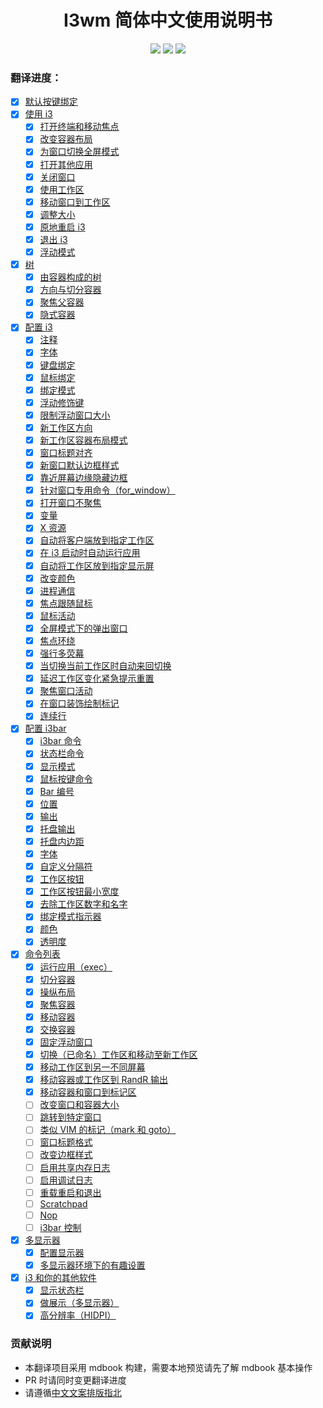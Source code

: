 <h1 align="center">I3wm 简体中文使用说明书</h1>
<p align="center">
<img src="https://img.shields.io/github/workflow/status/zjuyk/i3wm-userguide-zh/Deploy mdbook/master" />
<img src="https://img.shields.io/github/contributors-anon/zjuyk/i3wm-userguide-zh" />
<img src="https://img.shields.io/github/last-commit/zjuyk/i3wm-userguide-zh" />
</p>

### 翻译进度：

- [x] [默认按键绑定](./src/默认按键绑定.md)
- [x] [使用 i3](./src/使用i3/使用i3.md)
  - [x] [打开终端和移动焦点](./src/使用i3/打开终端和移动焦点.md)
  - [x] [改变容器布局](./src/使用i3/改变容器布局.md)
  - [x] [为窗口切换全屏模式](./src/使用i3/为窗口切换全屏模式.md)
  - [x] [打开其他应用](./src/使用i3/打开其他应用.md)
  - [x] [关闭窗口](./src/使用i3/关闭窗口.md)
  - [x] [使用工作区](./src/使用i3/使用工作区.md)
  - [x] [移动窗口到工作区](./src/使用i3/移动窗口到工作区.md)
  - [x] [调整大小](./src/使用i3/调整大小.md)
  - [x] [原地重启 i3](./src/使用i3/原地重启i3.md)
  - [x] [退出 i3](./src/使用i3/退出i3.md)
  - [x] [浮动模式](./src/使用i3/浮动模式.md)
- [x] [树](./src/树/树.md)
  - [x] [由容器构成的树](./src/树/由容器构成的树.md)
  - [x] [方向与切分容器](./src/树/方向与切分容器.md)
  - [x] [聚焦父容器](./src/树/聚焦父容器.md)
  - [x] [隐式容器](./src/树/隐式容器.md)
- [x] [配置 i3](./src/配置i3/配置i3.md)
  - [x] [注释](./src/配置i3/注释.md)
  - [x] [字体](./src/配置i3/字体.md)
  - [x] [键盘绑定](./src/配置i3/键盘绑定.md)
  - [x] [鼠标绑定](./src/配置i3/鼠标绑定.md)
  - [x] [绑定模式](./src/配置i3/绑定模式.md)
  - [x] [浮动修饰键](./src/配置i3/浮动修饰键.md)
  - [x] [限制浮动窗口大小](./src/配置i3/限制浮动窗口大小.md)
  - [x] [新工作区方向](./src/配置i3/新工作区方向.md)
  - [x] [新工作区容器布局模式](./src/配置i3/新工作区容器布局模式.md)
  - [x] [窗口标题对齐](./src/配置i3/窗口标题对齐.md)
  - [x] [新窗口默认边框样式](./src/配置i3/新窗口默认边框样式.md)
  - [x] [靠近屏幕边缘隐藏边框](./src/配置i3/靠近屏幕边缘隐藏边框.md)
  - [x] [针对窗口专用命令（for_window）](./src/配置i3/针对窗口专用命令（for_window）.md)
  - [x] [打开窗口不聚焦](./src/配置i3/打开窗口不聚焦.md)
  - [x] [变量](./src/配置i3/变量.md)
  - [x] [X 资源](./src/配置i3/X资源.md)
  - [x] [自动将客户端放到指定工作区](./src/配置i3/自动将客户端放到指定工作区.md)
  - [x] [在 i3 启动时自动运行应用](./src/配置i3/在i3启动时自动运行应用.md)
  - [x] [自动将工作区放到指定显示屏](./src/配置i3/自动将工作区放到指定显示屏.md)
  - [x] [改变颜色](./src/配置i3/改变颜色.md)
  - [x] [进程通信](./src/配置i3/进程通信.md)
  - [x] [焦点跟随鼠标](./src/配置i3/焦点跟随鼠标.md)
  - [x] [鼠标活动](./src/配置i3/鼠标活动.md)
  - [x] [全屏模式下的弹出窗口](./src/配置i3/全屏模式下的弹出窗口.md)
  - [x] [焦点环绕](./src/配置i3/焦点环绕.md)
  - [x] [强行多荧幕](./src/配置i3/强行多荧幕.md)
  - [x] [当切换当前工作区时自动来回切换](./src/配置i3/当切换当前工作区时自动来回切换.md)
  - [x] [延迟工作区变化紧急提示重置](./src/配置i3/延迟工作区变化紧急提示重置.md)
  - [x] [聚焦窗口活动](./src/配置i3/聚焦窗口活动.md)
  - [x] [在窗口装饰绘制标记](./src/配置i3/在窗口装饰绘制标记.md)
  - [x] [连续行](./src/配置i3/连续行.md)
- [x] [配置 i3bar](./src/配置i3bar/.md)
  - [x] [i3bar 命令](./src/配置i3bar/i3bar命令.md)
  - [x] [状态栏命令](./src/配置i3bar/状态栏命令.md)
  - [x] [显示模式](./src/配置i3bar/显示模式.md)
  - [x] [鼠标按键命令](./src/配置i3bar/鼠标按键命令.md)
  - [x] [Bar 编号](./src/配置i3bar/Bar编号.md)
  - [x] [位置](./src/配置i3bar/位置.md)
  - [x] [输出](./src/配置i3bar/输出.md)
  - [x] [托盘输出](./src/配置i3bar/托盘输出.md)
  - [x] [托盘内边距](./src/配置i3bar/托盘内边距.md)
  - [x] [字体](./src/配置i3bar/字体.md)
  - [x] [自定义分隔符](./src/配置i3bar/自定义分隔符.md)
  - [x] [工作区按钮](./src/配置i3bar/工作区按钮.md)
  - [x] [工作区按钮最小宽度](./src/配置i3bar/工作区按钮最小宽度.md)
  - [x] [去除工作区数字和名字](./src/配置i3bar/去除工作区数字和名字.md)
  - [x] [绑定模式指示器](./src/配置i3bar/绑定模式指示器.md)
  - [x] [颜色](./src/配置i3bar/颜色.md)
  - [x] [透明度](./src/配置i3bar/透明度.md)
- [x] [命令列表](./src/命令列表/命令列表.md)
  - [x] [运行应用（exec）](./src/命令列表/运行应用（exec）.md)
  - [x] [切分容器](./src/命令列表/切分容器.md)
  - [x] [操纵布局](./src/命令列表/操纵布局.md)
  - [x] [聚焦容器](./src/命令列表/聚焦容器.md)
  - [x] [移动容器](./src/命令列表/移动容器.md)
  - [x] [交换容器](./src/命令列表/交换容器.md)
  - [x] [固定浮动窗口](./src/命令列表/固定浮动窗口.md)
  - [x] [切换（已命名）工作区和移动至新工作区](./src/命令列表/切换（已命名）工作区和移动至新工作区.md)
  - [x] [移动工作区到另一不同屏幕](./src/命令列表/移动工作区到另一不同屏幕.md)
  - [x] [移动容器或工作区到 RandR 输出](./src/命令列表/移动容器或工作区到RandR输出.md)
  - [x] [移动容器和窗口到标记区](./src/命令列表/移动容器和窗口到标记区.md)
  - [ ] [改变窗口和容器大小](./src/命令列表/改变窗口和容器大小.md)
  - [ ] [跳转到特定窗口](./src/命令列表/跳转到特定窗口.md)
  - [ ] [类似 VIM 的标记（mark 和 goto）](./src/命令列表/类似VIM的标记（mark和goto）.md)
  - [ ] [窗口标题格式](./src/命令列表/窗口标题格式.md)
  - [ ] [改变边框样式](./src/命令列表/改变边框样式.md)
  - [ ] [启用共享内存日志](./src/命令列表/启用共享内存日志.md)
  - [ ] [启用调试日志](./src/命令列表/启用调试日志.md)
  - [ ] [重载重启和退出](./src/命令列表/重载重启和退出.md)
  - [ ] [Scratchpad](./src/命令列表/Scratchpad.md)
  - [ ] [Nop](./src/命令列表/Nop.md)
  - [ ] [i3bar 控制](./src/命令列表/i3bar控制.md)
- [x] [多显示器](./src/多显示器/多显示器.md)
  - [x] [配置显示器](./src/多显示器/配置显示器.md)
  - [x] [多显示器环境下的有趣设置](./src/多显示器/多显示器环境下的有趣设置.md)
- [x] [i3 和你的其他软件](./src/i3和你的其他软件/i3和你的其他软件.md)
  - [x] [显示状态栏](./src/i3和你的其他软件/显示状态栏.md)
  - [x] [做展示（多显示器）](./src/i3和你的其他软件/做展示（多显示器）.md)
  - [x] [高分辨率（HIDPI）](./src/i3和你的其他软件/高分辨率（HIDPI）.md)

### 贡献说明

- 本翻译项目采用 mdbook 构建，需要本地预览请先了解 mdbook 基本操作
- PR 时请同时变更翻译进度
- 请遵循[中文文案排版指北](https://github.com/sparanoid/chinese-copywriting-guidelines)
